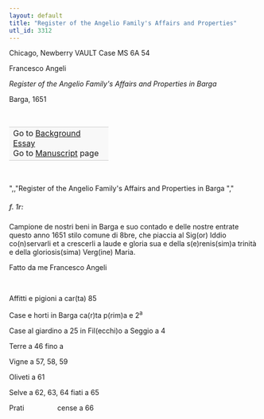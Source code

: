 ```yaml
---
layout: default
title: "Register of the Angelio Family's Affairs and Properties"
utl_id: 3312
---
```



Chicago, Newberry VAULT Case MS 6A 54


Francesco Angeli


*Register of the Angelio Family's Affairs and Properties in Barga*


Barga, 1651


 

<table border="0.5" cellpadding="1" cellspacing="1" style="width: 200px; background-color:#F8F8F8;"><tbody style="border-color:#ccc"><tr style="border-color:#ccc"><td>Go to <a href="https://centerfordigitalhumanities.github.io/Newberry-Italian-paleography/essay/062" target="_blank">Background Essay</a><br />
			Go to <a href="https://centerfordigitalhumanities.github.io/Newberry-Italian-paleography/www/record.html?id=062" target="_blank">Manuscript</a> page</td>
</tr></tbody></table>
 

",,"Register of the Angelio Family's Affairs and Properties in Barga
","
<h5 style="color:#555;">f. 1r:</h5>

Campione de nostri beni in Barga e suo contado e delle nostre entrate questo anno 1651 stilo comune di 8bre, che piaccia al Sig(or) Iddio co(n)servarli et a crescerli a laude e gloria sua e della s(e)renis(sim)a trinità e della gloriosis(sima) Verg(ine) Maria.


Fatto da me Francesco Angeli


 


Affitti e pigioni a car(ta) 85


Case e horti in Barga ca(r)ta p(rim)a e 2<sup>a</sup>


Case al giardino a 25 in Fil(ecchi)o a Seggio a 4


Terre a 46 fino a


Vigne a 57, 58, 59


Oliveti a 61


Selve a 62, 63, 64 fiati a 65


Prati                 cense a 66

